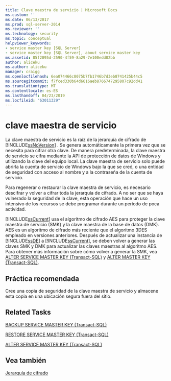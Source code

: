 ```yaml
---
title: Clave maestra de servicio | Microsoft Docs
ms.custom: ''
ms.date: 06/13/2017
ms.prod: sql-server-2014
ms.reviewer: ''
ms.technology: security
ms.topic: conceptual
helpviewer_keywords:
- service master key [SQL Server]
- service master key [SQL Server], about service master key
ms.assetid: 85f2095d-2590-4f59-8a29-7e100edd02bb
author: aliceku
ms.author: aliceku
manager: craigg
ms.openlocfilehash: 6ea074466c8075b7fb1746b7d3eb8741425b44c5
ms.sourcegitcommit: f7fced330b64d6616aeb8766747295807c92dd41
ms.translationtype: MT
ms.contentlocale: es-ES
ms.lasthandoff: 04/23/2019
ms.locfileid: "63011329"
---
```

# <a name="service-master-key"></a>clave maestra de servicio
  La clave maestra de servicio es la raíz de la jerarquía de cifrado de [!INCLUDE[ssNoVersion](../../../includes/ssnoversion-md.md)] . Se genera automáticamente la primera vez que se necesita para cifrar otra clave. De manera predeterminada, la clave maestra de servicio se cifra mediante la API de protección de datos de Windows y utilizando la clave del equipo local. La clave maestra de servicio solo puede abrirla la cuenta de servicio de Windows bajo la que se creó, o una entidad de seguridad con acceso al nombre y a la contraseña de la cuenta de servicio.  
  
 Para regenerar o restaurar la clave maestra de servicio, es necesario descifrar y volver a cifrar toda la jerarquía de cifrado. A no ser que se haya vulnerado la seguridad de la clave, esta operación que hace un uso intensivo de los recursos se debe programar durante un período de poca actividad.  
  
 [!INCLUDE[ssCurrent](../../../includes/sscurrent-md.md)] usa el algoritmo de cifrado AES para proteger la clave maestra de servicio (SMK) y la clave maestra de la base de datos (DMK). AES es un algoritmo de cifrado más reciente que el algoritmo 3DES empleado en versiones anteriores. Después de actualizar una instancia de [!INCLUDE[ssDE](../../../includes/ssde-md.md)] a [!INCLUDE[ssCurrent](../../../includes/sscurrent-md.md)], se deben volver a generar las claves SMK y DMK para actualizar las claves maestras al algoritmo AES. Para obtener más información sobre cómo volver a generar la SMK, vea [ALTER SERVICE MASTER KEY &#40;Transact-SQL&#41;](/sql/t-sql/statements/alter-service-master-key-transact-sql) y [ALTER MASTER KEY &#40;Transact-SQL&#41;](/sql/t-sql/statements/alter-master-key-transact-sql).  
  
## <a name="best-practice"></a>Práctica recomendada  
 Cree una copia de seguridad de la clave maestra de servicio y almacene esta copia en una ubicación segura fuera del sitio.  
  
## <a name="related-tasks"></a>Related Tasks  
 [BACKUP SERVICE MASTER KEY &#40;Transact-SQL&#41;](/sql/t-sql/statements/backup-service-master-key-transact-sql)  
  
 [RESTORE SERVICE MASTER KEY &#40;Transact-SQL&#41;](/sql/t-sql/statements/restore-service-master-key-transact-sql)  
  
 [ALTER SERVICE MASTER KEY &#40;Transact-SQL&#41;](/sql/t-sql/statements/alter-service-master-key-transact-sql)  
  
## <a name="see-also"></a>Vea también  
 [Jerarquía de cifrado](encryption-hierarchy.md)  
  
  

